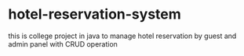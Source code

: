 # hotel-reservation-system
this is college project in java to manage hotel reservation by guest and admin panel with CRUD operation
